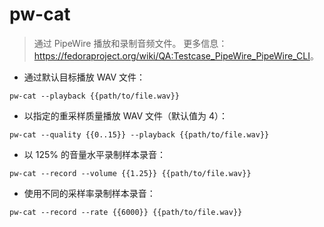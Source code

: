 # pw-cat

> 通过 PipeWire 播放和录制音频文件。
> 更多信息：<https://fedoraproject.org/wiki/QA:Testcase_PipeWire_PipeWire_CLI>。

- 通过默认目标播放 WAV 文件：

`pw-cat --playback {{path/to/file.wav}}`

- 以指定的重采样质量播放 WAV 文件（默认值为 4）：

`pw-cat --quality {{0..15}} --playback {{path/to/file.wav}}`

- 以 125% 的音量水平录制样本录音：

`pw-cat --record --volume {{1.25}} {{path/to/file.wav}}`

- 使用不同的采样率录制样本录音：

`pw-cat --record --rate {{6000}} {{path/to/file.wav}}`